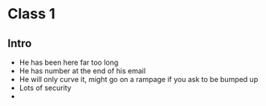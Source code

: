 # Class 1
## Intro
- He has been here far too long
- He has number at the end of his email
- He will only curve it, might go on a rampage if you ask to be bumped up
- Lots of security
- 
